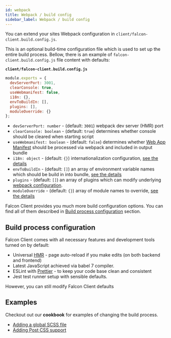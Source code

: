 ```yaml
---
id: webpack
title: Webpack / build config
sidebar_label: Webpack / build config
---
```


You can extend your sites Webpack configuration in `client/falcon-client.build.config.js`.

This is an optional build-time configuration file which is used to set up the entire build process. Bellow, there is an example of `falcon-client.build.config.js` file content with defaults:

**`client/falcon-client.build.config.js`**
```js
module.exports = {
  devServerPort: 3001,
  clearConsole: true,
  useWebmanifest: false,
  i18n: {},
  envToBuildIn: [],
  plugins: [],
  moduleOverride: {}
};
```

- `devServerPort: number` - (default: `3001`) webpack dev server (HMR) port
- `clearConsole: boolean` - (default: `true`) determines whether console should be cleared when starting script
- `useWebmanifest: boolean` - (default: `false`) determines whether [Web App Manifest](/docs/platform/client/files#srcmanifestwebmanifest) should be processed via webpack and included in output bundle
- `i18n: object` - (default: `{}`) internationalization configuration, [see the details](/docs/open-source/falcon-client/internationalization#configuration)
- `envToBuildIn` - (default: `[]`) an array of environment variable names which should be build in into bundle, [see the details](#environment-variables)
- `plugins` - (default: `[]`) an array of plugins which can modify underlying [webpack configuration](#webpack).
- `moduleOverride` - (default: `{}`) array of module names to override, [see the details](./overrides)

Falcon Client provides you much more build configuration options. You can find all of them described in [Build process configuration](#build-process-configuration) section.


## Build process configuration

Falcon Client comes with all necessary features and development tools turned on by default:

- Universal [HMR](https://webpack.js.org/concepts/hot-module-replacement/) - page auto-reload if you make edits (on both backend and frontend)
- Latest JavaScript achieved via babel 7 compiler.
- ESLint with [Prettier](https://github.com/prettier/prettier) - to keep your code base clean and consistent
- Jest test runner setup with sensible defaults.

However, you can still modify Falcon Client defaults

## Examples

Checkout out our **cookbook** for examples of changing the build process.

- [Adding a global SCSS file](../cookbook/client/scss-global])
- [Adding Post CSS support](../cookbook/client/post-css-support)
